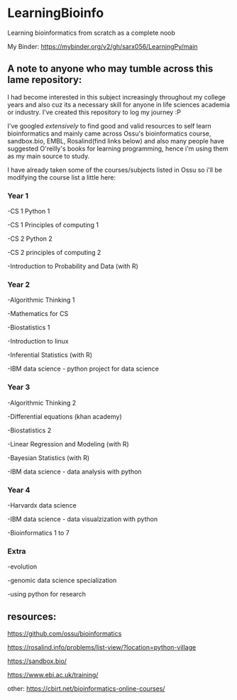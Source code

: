 # LearningBioinfo
Learning bioinformatics from scratch as a complete noob 

My Binder: 
https://mybinder.org/v2/gh/sarx056/LearningPy/main

## A note to anyone who may tumble across this lame repository: 

I had become interested in this subject increasingly throughout my college years and also cuz its a necessary skill for anyone in life sciences academia or industry. I've created this repository to log my journey :P 

I've googled *extensively* to find good and valid resources to self learn bioinformatics and mainly came across Ossu's bioinformatics course, sandbox.bio, EMBL,  Rosalind(find links below) and also many people have suggested O'reilly's books for learning programming, hence i'm using them as my main source to study. 


I have already taken some of the courses/subjects listed in Ossu so i'll be modifying the course list a little here:  

### Year 1 
-CS 1 Python 1 

-CS 1 Principles of computing 1 

-CS 2 Python 2 

-CS 2 principles of computing 2 

-Introduction to Probability and Data (with R)

### Year 2 
-Algorithmic Thinking 1 

-Mathematics for CS 

-Biostatistics 1 

-Introduction to linux 

-Inferential Statistics (with R)

-IBM data science - python project for data science


### Year 3
-Algorithmic Thinking 2 

-Differential equations (khan academy) 

-Biostatistics 2 

-Linear Regression and Modeling (with R)

-Bayesian Statistics (with R)

-IBM data science - data analysis with python 

### Year 4 
-Harvardx data science 

-IBM data science - data visualzization with python

-Bioinformatics 1 to 7 

### Extra 
-evolution 

-genomic data science specialization

-using python for research 


## resources: 

https://github.com/ossu/bioinformatics

https://rosalind.info/problems/list-view/?location=python-village

https://sandbox.bio/

https://www.ebi.ac.uk/training/

other: https://cbirt.net/bioinformatics-online-courses/
